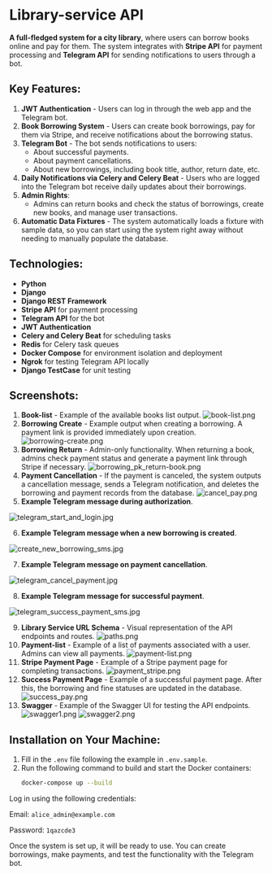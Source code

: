 # Library-service API

**A full-fledged system for a city library**, where users can borrow books online and pay for them. The system integrates with **Stripe API** for payment processing and **Telegram API** for sending notifications to users through a bot.

## Key Features:
1. **JWT Authentication** - Users can log in through the web app and the Telegram bot.
2. **Book Borrowing System** - Users can create book borrowings, pay for them via Stripe, and receive notifications about the borrowing status.
3. **Telegram Bot** - The bot sends notifications to users:
   - About successful payments.
   - About payment cancellations.
   - About new borrowings, including book title, author, return date, etc.
4. **Daily Notifications via Celery and Celery Beat** - Users who are logged into the Telegram bot receive daily updates about their borrowings.
5. **Admin Rights**:
   - Admins can return books and check the status of borrowings, create new books, and manage user transactions.
6. **Automatic Data Fixtures** - The system automatically loads a fixture with sample data, so you can start using the system right away without needing to manually populate the database.

## Technologies:
- **Python**
- **Django**
- **Django REST Framework**
- **Stripe API** for payment processing
- **Telegram API** for the bot
- **JWT Authentication**
- **Celery and Celery Beat** for scheduling tasks
- **Redis** for Celery task queues
- **Docker Compose** for environment isolation and deployment
- **Ngrok** for testing Telegram API locally
- **Django TestCase** for unit testing

## Screenshots:
1. **Book-list** - Example of the available books list output.
![book-list.png](screenshots%20%28README%29/book-list.png)
2. **Borrowing Create** - Example output when creating a borrowing. A payment link is provided immediately upon creation.
![borrowing-create.png](screenshots%20%28README%29/borrowing-create.png)
3. **Borrowing Return** - Admin-only functionality. When returning a book, admins check payment status and generate a payment link through Stripe if necessary.
![borrowing_pk_return-book.png](screenshots%20%28README%29/borrowing_pk_return-book.png)
4. **Payment Cancellation** - If the payment is canceled, the system outputs a cancellation message, sends a Telegram notification, and deletes the borrowing and payment records from the database.
![cancel_pay.png](screenshots%20%28README%29/cancel_pay.png)
5. **Example Telegram message during authorization**.

![telegram_start_and_login.jpg](screenshots%20%28README%29/telegram_start_and_login.jpg)

6. **Example Telegram message when a new borrowing is created**.

![create_new_borrowing_sms.jpg](screenshots%20%28README%29/create_new_borrowing_sms.jpg)

7. **Example Telegram message on payment cancellation**.

![telegram_cancel_payment.jpg](screenshots%20%28README%29/telegram_cancel_payment.jpg)

8. **Example Telegram message for successful payment**.

![telegram_success_payment_sms.jpg](screenshots%20%28README%29/telegram_success_payment_sms.jpg)

9. **Library Service URL Schema** - Visual representation of the API endpoints and routes.
![paths.png](screenshots%20%28README%29/paths.png)
10. **Payment-list** - Example of a list of payments associated with a user. Admins can view all payments.
![payment-list.png](screenshots%20%28README%29/payment-list.png)
11. **Stripe Payment Page** - Example of a Stripe payment page for completing transactions.
![payment_stripe.png](screenshots%20%28README%29/payment_stripe.png)
12. **Success Payment Page** - Example of a successful payment page. After this, the borrowing and fine statuses are updated in the database.
![success_pay.png](screenshots%20%28README%29/success_pay.png)
13. **Swagger** - Example of the Swagger UI for testing the API endpoints.
![swagger1.png](screenshots%20%28README%29/swagger1.png)
![swagger2.png](screenshots%20%28README%29/swagger2.png)

## Installation on Your Machine:

1. Fill in the `.env` file following the example in `.env.sample`.
2. Run the following command to build and start the Docker containers:
   ```bash
   docker-compose up --build
Log in using the following credentials:

Email: `alice_admin@example.com`

Password: `1qazcde3`

Once the system is set up, it will be ready to use. You can create borrowings, make payments, and test the functionality with the Telegram bot.
